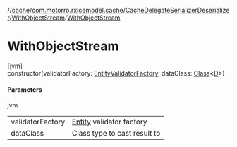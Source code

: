//[cache](../../../../index.md)/[com.motorro.rxlcemodel.cache](../../index.md)/[CacheDelegateSerializerDeserializer](../index.md)/[WithObjectStream](index.md)/[WithObjectStream](-with-object-stream.md)

# WithObjectStream

[jvm]\
constructor(validatorFactory: [EntityValidatorFactory](../../../com.motorro.rxlcemodel.cache.entity/-entity-validator-factory/index.md), dataClass: [Class](https://docs.oracle.com/javase/8/docs/api/java/lang/Class.html)&lt;[D](index.md)&gt;)

#### Parameters

jvm

| | |
|---|---|
| validatorFactory | [Entity](../../../com.motorro.rxlcemodel.cache.entity/-entity/index.md) validator factory |
| dataClass | Class type to cast result to |
